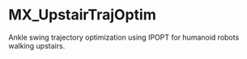 # MX_UpstairTrajOptim
Ankle swing trajectory optimization using IPOPT for humanoid robots walking upstairs.
